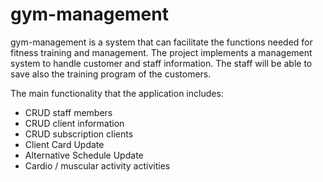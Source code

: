 # gym-management

gym-management is a system that can facilitate the functions needed for fitness training and management. The project implements a management system to handle customer and staff information. The staff will be able to save also the training program of the customers. 

The main functionality that the application includes:
  - CRUD staff members
  - CRUD client information
  - CRUD subscription clients
  - Client Card Update
  - Alternative Schedule Update
  - Cardio / muscular activity activities
